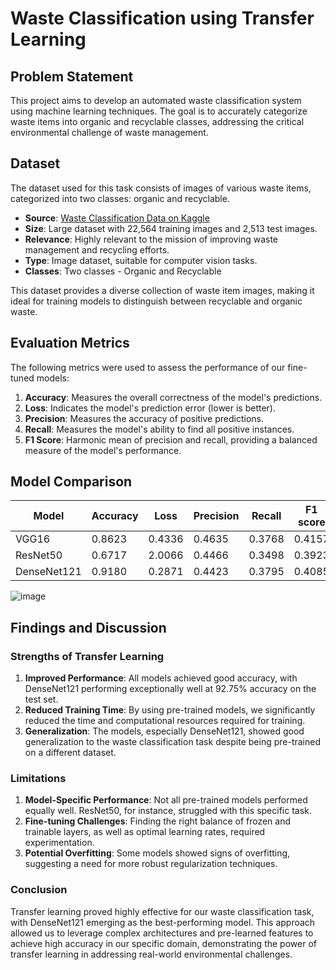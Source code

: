 # Waste Classification using Transfer Learning

## Problem Statement
This project aims to develop an automated waste classification system using machine learning techniques. The goal is to accurately categorize waste items into organic and recyclable classes, addressing the critical environmental challenge of waste management.

## Dataset
The dataset used for this task consists of images of various waste items, categorized into two classes: organic and recyclable. 
- **Source**: [Waste Classification Data on Kaggle](https://www.kaggle.com/datasets/techsash/waste-classification-data)
- **Size**: Large dataset with 22,564 training images and 2,513 test images.
- **Relevance**: Highly relevant to the mission of improving waste management and recycling efforts.
- **Type**: Image dataset, suitable for computer vision tasks.
- **Classes**: Two classes - Organic and Recyclable

This dataset provides a diverse collection of waste item images, making it ideal for training models to distinguish between recyclable and organic waste.

## Evaluation Metrics
The following metrics were used to assess the performance of our fine-tuned models:

1. **Accuracy**: Measures the overall correctness of the model's predictions.
2. **Loss**: Indicates the model's prediction error (lower is better).
3. **Precision**: Measures the accuracy of positive predictions.
4. **Recall**: Measures the model's ability to find all positive instances.
5. **F1 Score**: Harmonic mean of precision and recall, providing a balanced measure of the model's performance.


## Model Comparison

| Model       | Accuracy | Loss   | Precision | Recall | F1 score |
|-------------|----------|--------|-----------|--------|----------|
| VGG16       | 0.8623   | 0.4336 | 0.4635    | 0.3768 | 0.4157   |
| ResNet50    | 0.6717   | 2.0066 | 0.4466    | 0.3498 | 0.3923   |
| DenseNet121 | 0.9180   | 0.2871 | 0.4423    | 0.3795 | 0.4085   |

![image](https://github.com/user-attachments/assets/398f8e5a-f7ad-4ca6-8cf8-c0f6a2a2da52)


## Findings and Discussion

### Strengths of Transfer Learning
1. **Improved Performance**: All models achieved good accuracy, with DenseNet121 performing exceptionally well at 92.75% accuracy on the test set.
2. **Reduced Training Time**: By using pre-trained models, we significantly reduced the time and computational resources required for training.
3. **Generalization**: The models, especially DenseNet121, showed good generalization to the waste classification task despite being pre-trained on a different dataset.

### Limitations
1. **Model-Specific Performance**: Not all pre-trained models performed equally well. ResNet50, for instance, struggled with this specific task.
2. **Fine-tuning Challenges**: Finding the right balance of frozen and trainable layers, as well as optimal learning rates, required experimentation.
3. **Potential Overfitting**: Some models showed signs of overfitting, suggesting a need for more robust regularization techniques.

### Conclusion
Transfer learning proved highly effective for our waste classification task, with DenseNet121 emerging as the best-performing model. This approach allowed us to leverage complex architectures and pre-learned features to achieve high accuracy in our specific domain, demonstrating the power of transfer learning in addressing real-world environmental challenges.
